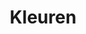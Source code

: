 ---
layout   : default
permalink: design/ui-style-guide/kleuren/
published: true
# Custom Page Variables
# ─────────────────────
title: Kleuren
---